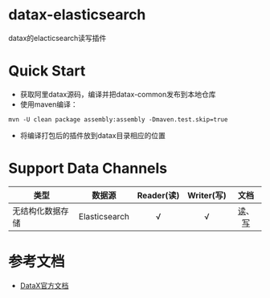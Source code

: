 # datax-elasticsearch

datax的elacticsearch读写插件

# Quick Start

* 获取阿里datax源码，编译并把datax-common发布到本地仓库
* 使用maven编译：
```
mvn -U clean package assembly:assembly -Dmaven.test.skip=true
```
* 将编译打包后的插件放到datax目录相应的位置


# Support Data Channels 

| 类型           | 数据源        | Reader(读) | Writer(写) |文档|
| ------------ | ---------- | :-------: | :-------: |:-------: |
|       无结构化数据存储       | Elasticsearch       |   √      |     √     |[读](https://github.com/Kestrong/datax-elasticsearch/blob/master/elasticsearchreader/doc/elasticsearchreader.md)、[写](https://github.com/Kestrong/datax-elasticsearch/blob/master/elasticsearchwriter/doc/elasticsearchwriter.md)|

# 参考文档

* [DataX官方文档](https://github.com/alibaba/DataX)
